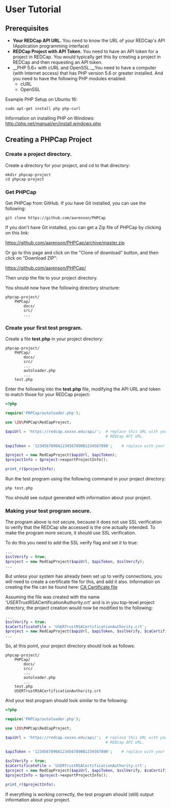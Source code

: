 User Tutorial
====================================

Prerequisites
----------------------
  * __Your REDCap API URL.__ You need to know the URL of your REDCap's API (Application programming interface)
  * __REDCap Project with API Token.__ You need to have an API token for a project in REDCap. You would typically get this
    by creating a project in REDCap and then requesting an API token.
  * __PHP 5.6+ with cURL and OpenSSL.__You need to have a computer (with Internet access) that has PHP version 5.6 or greater installed. And you need to have the following PHP modules enabled:
    * cURL
    * OpenSSL

Example PHP Setup on Ubuntu 16:
    
    sudo apt-get install php php-curl

Information on installing PHP on Windows: http://php.net/manual/en/install.windows.php
    
Creating a PHPCap Project
------------------------------

### Create a project directory.

Create a directory for your project, and cd to that directory:

    mkdir phpcap-project
    cd phpcap-project

### Get PHPCap
  
Get PHPCap from GitHub. If you have Git installed, you can use the following:

    git clone https://github.com/aarenson/PHPCap 

If you don't have Git installed, you can get a Zip file of PHPCap by clicking on this link:

https://github.com/aarenson/PHPCap/archive/master.zip

Or go to this page and click on the "Clone of download" button, and then click on "Download ZIP":

https://github.com/aarenson/PHPCap/

Then unzip the file to your project directory.
    
You should now have the following directory structure:

    phpcap-project/
        PHPCap/
            docs/
            src/
            ...
            
### Create your first test program.

Create a file __test.php__ in your project directory:

    phpcap-project/
        PHPCap/
            docs/
            src/
            ...
            autoloader.php
            ...
        test.php

Enter the following into the __test.php__ file, modifying the API URL and token to match those for your REDCap project:

```php
<?php

require('PHPCap/autoloader.php');

use \IU\PHPCap\RedCapProject;

$apiUrl = 'https://redcap.xxxxx.edu/api/';  # replace this URL with your institution's
                                            # REDCap API URL.
                                                 
$apiToken = '1234567890A1234567890B1234567890';    # replace with your actual API token

$project = new RedCapProject($apiUrl, $apiToken);
$projectInfo = $project->exportProjectInfo();

print_r($projectInfo);
```    

Run the test program using the following command in your project directory:

    php test.php
    
You should see output generated with information about your project.

### Making your test program secure.

The program above is not secure, because it does not use SSL verification to verify that the
REDCap site accessed is the one actually intended. To make the program more secure, it
should use SSL verification. 

To do this you need to add the SSL verify flag and set it to true:

```php
...
$sslVerify = true;
$project = new RedCapProject($apiUrl, $apiToken, $sslVerify);
...
```

But unless your system has already been set up to verify connections, you will need to create a
certificate file
for this, and add it also. Information on creating the file
can be found here: [CA Certificate file](CACertificateFile.md)

Assuming the file was created with the name 'USERTrustRSACertificationAuthority.crt' and is in
you top-level project directory, the project creation would now be modified to the following:

```php
...
$sslVerify = true;
$caCertificateFile = 'USERTrustRSACertificationAuthority.crt';
$project = new RedCapProject($apiUrl, $apiToken, $sslVerify, $caCertificateFile);
...
```

So, at this point, your project directory should look as follows:

    phpcap-project/
        PHPCap/
            docs/
            src/
            ...
            autoloader.php
            ...
        test.php
        USERTrustRSACertificationAuthority.crt
        
And your test program should look similar to the following:


```php
<?php

require('PHPCap/autoloader.php');

use \IU\PHPCap\RedCapProject;

$apiUrl = 'https://redcap.xxxxx.edu/api/';  # replace this URL with your institution's
                                            # REDCap API URL.
                                                 
$apiToken = '1234567890A1234567890B1234567890';    # replace with your actual API token

$sslVerify = true;
$caCertificateFile = 'USERTrustRSACertificationAuthority.crt';
$project = new RedCapProject($apiUrl, $apiToken, $sslVerify, $caCertificateFile);
$projectInfo = $project->exportProjectInfo();

print_r($projectInfo);
```    

If everything is working correctly, the test program should (still) output information about your project.
